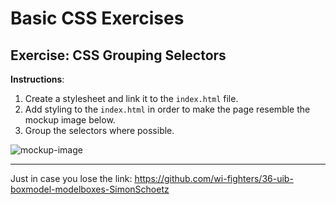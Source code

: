# Basic CSS Exercises

## Exercise: CSS Grouping Selectors

**Instructions**:

1. Create a stylesheet and link it to the `index.html` file. 
2. Add styling to the `index.html` in order to make the page  resemble the mockup image below. 
3. Group the selectors where possible. 

![mockup-image](/image/mockup.png)

----------------
Just in case you lose the link: https://github.com/wi-fighters/36-uib-boxmodel-modelboxes-SimonSchoetz